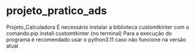 # projeto_pratico_ads
Projeto_Calculadora É necessário instalar a biblioteca customtkinter com o comando:pip install customtkinter (no terminal) Para a execução do programa é recomendado usar o python3.11 caso não funcione na versão atual
